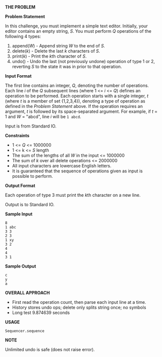 **THE PROBLEM**

**Problem Statement**

In this challenge, you must implement a simple text editor. Initially, your editor contains an empty string, _S_. You must perform _Q_ operations of the following 4 types:

1. append(_W_) - Append string _W_ to the end of _S_.
2. delete(_k_) - Delete the last _k_ characters of _S_.
3. print(_k_) - Print the *k*th character of _S_.
4. undo() - Undo the last (not previously undone) operation of type 1 or 2, reverting _S_ to the state it was in prior to that operation.

**Input Format**

The first line contains an integer, _Q_, denoting the number of operations. 
Each line _i_ of the _Q_ subsequent lines (where 1 <= _i_ <= _Q_) defines an operation to be performed. Each operation starts with a single integer, _t_ (where _t_ is a member of set {1,2,3,4}), denoting a type of operation as defined in the _Problem Statement_ above. If the operation requires an argument, _t_ is followed by its space-separated argument. For example, if _t_ = 1 and _W_ = "abcd", line _i_ will be `1 abcd`.

Input is from Standard IO.

**Constraints**

* 1 <= _Q_ <= 1000000
* 1 <= k <= _S_ length
* The sum of the lengths of all _W_ in the input <= 1000000
* The sum of _k_ over all delete operations <= 2000000
* All input characters are lowercase English letters.
* It is guaranteed that the sequence of operations given as input is possible to perform.

**Output Format**

Each operation of type 3 must print the *k*th character on a new line.

Output is to Standard IO.

**Sample Input**
````
8
1 abc
3 3
2 3
1 xy
3 2
4 
4 
3 1
````

**Sample Output**
````
c
y
a
````


**OVERALL APPROACH**

* First read the operation count, then parse each input line at a time.
* History stores undo ops; delete only splits string once; no symbols
* Long test 9.874639 seconds

**USAGE**

`Sequencer.sequence`

**NOTE**

Unlimited undo is safe (does not raise error).
